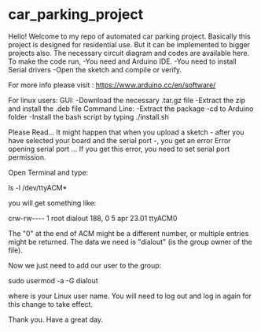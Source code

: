 # car_parking_project

Hello!
Welcome to my repo of automated car parking project.
Basically this project is designed for residential use. But it can be implemented to bigger projects also.
The necessary circuit diagram and codes are available here. To make the code run, 
-You need and Arduino IDE.
-You need to install Serial drivers
-Open the sketch and compile or verify.

For more info please visit : https://www.arduino.cc/en/software/

For linux users:
GUI:
-Download the necessary .tar.gz file
-Extract the zip and install the .deb file
Command Line:
-Extract the package
-cd to Arduino folder
-Install the bash script by typing ./install.sh

Please Read...
It might happen that when you upload a sketch - after you have selected your board and the serial port -, you get an error Error opening serial port ... If you get this error, you need to set serial port permission.

Open Terminal and type:

ls -l /dev/ttyACM*

you will get something like:

crw-rw---- 1 root dialout 188, 0 5 apr 23.01 ttyACM0

The "0" at the end of ACM might be a different number, or multiple entries might be returned. The data we need is "dialout" (is the group owner of the file).

Now we just need to add our user to the group:

sudo usermod -a -G dialout <username>

where <username> is your Linux user name. You will need to log out and log in again for this change to take effect.


Thank you.
Have a great day.

